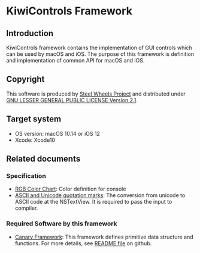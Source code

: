 # KiwiControls Framework

## Introduction
KiwiControls framework contains the implementation of GUI controls which can be
used by macOS and iOS. The purpose of this framework is definition and implementation of common API for macOS and iOS.

## Copyright
This software is produced by [Steel Wheels Project](http://steelwheels.github.io) and distributed under
[GNU LESSER GENERAL PUBLIC LICENSE Version 2.1](https://www.gnu.org/licenses/lgpl-2.1-standalone.html).

## Target system
* OS version:   macOS 10.14 or iOS 12
* Xcode:        Xcode10

## Related documents
### Specification
* [RGB Color Chart](http://lowlife.jp/yasusii/static/color_chart.html): Color definition for console
* [ASCII and Unicode quotation marks](https://www.cl.cam.ac.uk/~mgk25/ucs/quotes.html): The conversion from unicode to ASCII code at the NSTextView. It is required to pass the input to compiler.

### Required Software by this framework
*  [Canary Framework](http://steelwheels.github.io/Canary/): This framework defines primitive data structure and functions. For more details, see [README file](https://github.com/steelwheels/Canary) on github.
